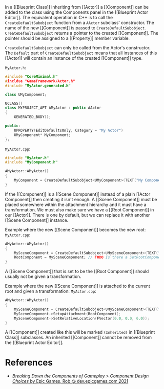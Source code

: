 In a [[Blueprint Class]] inheriting from [[Actor]] a [[Component]] can be added to the class using the Components panel in the [[Blueprint Actor Editor]].
The equivalent operation in C++ is to call the `CreateDefaultSubobject` function from a `AActor` subclass' constructor.
The name of the new [[Component]] is passed to `CreateDefaultSubobject`.
`CreateDefaultSubobject` returns a pointer to the created [[Component]].
The pointer should be assigned to a [[Property]] member variable.

`CreateDefaultSubobject` can only be called from the Actor's constructor.
The `Default` part of `CreateDefaultSubobject` means that all instances of this [[Actor]] will contain an instance of the created [[Component]] type.

`MyActor.h`:
```cpp
#include "CoreMinimal.h"
#incldue "GameFramework/Actor.h"
#include "MyActor.generated.h"

class UMyComponent;

UCLASS()
class MYPROJECT_APT AMyActor : public AActor
{
	GENERATED_BODY();

public:
	UPROPERTY(EditDefaultsOnly, Category = "My Actor")
	UMyComponent* MyComponent;
};
```

`MyActor.cpp`:
```cpp
#include "MyActor.h"
#include "MyComponent.h"

AMyActor::AMyActor()
{
	MyComponent = CreateDefaultSubobject<UMyComponent>(TEXT("My Component"));
}
```


If the [[Component]] is a [[Scene Component]] instead of a plain [[Actor Component]] then creating it isn't enough.
A [[Scene Component]] must be placed somewhere within the attachment hierarchy and it must have a transformation.
We must also make sure we have a [[Root Component]] in our [[Actor]].
There is one by default, but we can replace it with another [[Scene Component]] instance.

Example where the new [[Scene Component]] becomes the new root:
`MyActor.cpp`:
```cpp
AMyActor::AMyActor()
{
	MySceneComponent = CreateDefaultSubobject<UMySceneComponent>(TEXT("My Scene Component"));
	RootComponent = MySceneComponent; // TODO Is there a SetRootComponent function we should call instead?
}
```
A [[Scene Component]] that is set to be the [[Root Component]] should usually not be given a transformation.

Example where the new [[Scene Component]] is attached to the current root and given a transformation:
`MyActor.cpp`:
```cpp
AMyActor::AMyActor()
{
	MySceneComponent = CreateDefaultSubobject<UMySceneComponent>(TEXT("My Scene Component"));
	MySceneComponent->SetupAttachment(RootComponent);
	MySceneComponent->SetRelativeLocation(FVector(0.0, 0.0, 0.0));
}
```

A [[Component]] created like this will be marked `(Inherited)` in [[Blueprint Class]] subclasses.
An inherited [[Component]] cannot be removed from the [[Blueprint Actor Editor]].


# References

- [_Breaking Down the Components of Gameplay_ > _Component Design Choices_ by Epic Games, Rob @ dev.epicgames.com 2021](https://dev.epicgames.com/community/learning/courses/mo/unreal-engine-breaking-down-the-components-of-gameplay/aDO/unreal-engine-component-design-choices)
